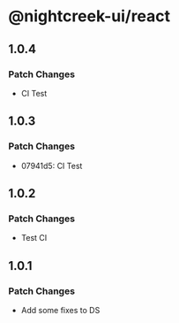 # @nightcreek-ui/react

## 1.0.4

### Patch Changes

- CI Test

## 1.0.3

### Patch Changes

- 07941d5: CI Test

## 1.0.2

### Patch Changes

- Test CI

## 1.0.1

### Patch Changes

- Add some fixes to DS
